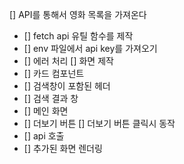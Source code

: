 [] API를 통해서 영화 목록을 가져온다

- [] fetch api 유틸 함수를 제작
- [] env 파일에서 api key를 가져오기
- [] 에러 처리
  [] 화면 제작
- [] 카드 컴포넌트
- [] 검색창이 포함된 헤더
- [] 검색 결과 창
- [] 메인 화면
- [] 더보기 버튼
  [] 더보기 버튼 클릭시 동작
- [] api 호출
- [] 추가된 화면 렌더링
